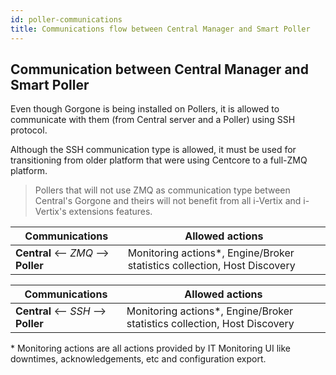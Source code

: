 ```yaml
---
id: poller-communications
title: Communications flow between Central Manager and Smart Poller
---
```


## Communication between Central Manager and Smart Poller

Even though Gorgone is being installed on Pollers, it is
allowed to communicate with them (from Central server and a Poller) using SSH protocol.

Although the SSH communication type is allowed, it must be used for
transitioning from older platform that were using Centcore to a full-ZMQ
platform.

> Pollers that will not use ZMQ as communication type
> between Central's Gorgone and theirs will not benefit from all i-Vertix
> and i-Vertix's extensions features.



<Tabs groupId="sync">
<TabItem value="Modern (recommended)" label="Modern (recommended)">

| Communications                         | Allowed actions                                                           |
| -------------------------------------- | ------------------------------------------------------------------------- |
| **Central** <-- *ZMQ* --\> **Poller** | Monitoring actions\*, Engine/Broker statistics collection, Host Discovery |

</TabItem>
<TabItem value="Legacy (ex-Centcore)" label="Legacy (ex-Centcore)">

| Communications                         | Allowed actions                                                           |
| -------------------------------------- | ------------------------------------------------------------------------- |
| **Central** <-- *SSH* --\> **Poller** | Monitoring actions\*, Engine/Broker statistics collection, Host Discovery |

</TabItem>
</Tabs>

\* Monitoring actions are all actions provided by IT Monitoring UI like downtimes,
acknowledgements, etc and configuration export.

